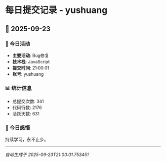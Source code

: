 # 每日提交记录 - yushuang

## 📅 2025-09-23

### 🎯 今日活动
- **主要活动**: Bug修复
- **技术栈**: JavaScript
- **提交时间**: 21:00:01
- **账号**: yushuang

### 📊 统计信息
- 总提交次数: 341
- 代码行数: 2176
- 活跃天数: 631

### 💭 今日感悟
持续学习，永不止步。

---
*自动生成于 2025-09-23T21:00:01.753451*
